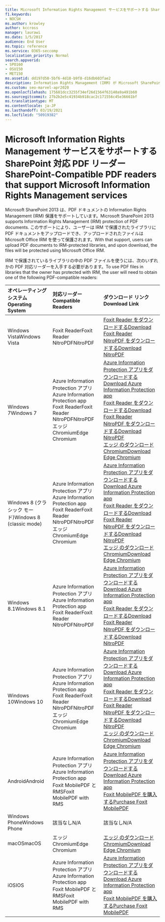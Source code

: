 ```yaml
---
title: Microsoft Information Rights Management サービスをサポートする SharePoint 対応 PDF リーダー
f1.keywords:
- NOCSH
ms.author: krowley
author: kccross
manager: laurawi
ms.date: 1/5/2017
audience: End User
ms.topic: reference
ms.service: O365-seccomp
localization_priority: Normal
search.appverid:
- SPO160
- OSU150
- MET150
ms.assetid: dd197d58-5bf6-4d18-b9f8-d16db603fae2
description: Information Rights Management (IRM) が Microsoft SharePoint 2013 の IRM で保護されたライブラリにアップロードおよびダウンロードされた PDF ドキュメントを保護する方法について説明します。
ms.custom: seo-marvel-apr2020
ms.openlocfilehash: 175681dcc3255f34ef26d1564f63140a9a491b60
ms.sourcegitcommit: 27b2b2e5c41934b918cac2c171556c45e36661bf
ms.translationtype: MT
ms.contentlocale: ja-JP
ms.lasthandoff: 03/19/2021
ms.locfileid: "50919382"
---
```

# <a name="sharepoint-compatible-pdf-readers-that-support-microsoft-information-rights-management-services"></a><span data-ttu-id="38ca3-103">Microsoft Information Rights Management サービスをサポートする SharePoint 対応 PDF リーダー</span><span class="sxs-lookup"><span data-stu-id="38ca3-103">SharePoint-Compatible PDF readers that support Microsoft Information Rights Management services</span></span>

<span data-ttu-id="38ca3-104">Microsoft SharePoint 2013 は、PDF ドキュメントの Information Rights Management (IRM) 保護をサポートしています。</span><span class="sxs-lookup"><span data-stu-id="38ca3-104">Microsoft SharePoint 2013 supports Information Rights Management (IRM) protection of PDF documents.</span></span> <span data-ttu-id="38ca3-105">このサポートにより、ユーザーは IRM で保護されたライブラリに PDF ドキュメントをアップロードでき、アップロードされたファイルは Microsoft Office IRM を使って保護されます。</span><span class="sxs-lookup"><span data-stu-id="38ca3-105">With that support, users can upload PDF documents to IRM-protected libraries, and upon download, the files will be protected using Microsoft Office IRM.</span></span>
  
<span data-ttu-id="38ca3-106">IRM で保護されているライブラリの中の PDF ファイルを使うには、次のいずれかの PDF 対応リーダーを入手する必要があります。</span><span class="sxs-lookup"><span data-stu-id="38ca3-106">To use PDF files in libraries that the owner has protected with IRM, the user will need to obtain one of the following PDF-compatible readers:</span></span>
  
| <span data-ttu-id="38ca3-107">オペレーティング システム</span><span class="sxs-lookup"><span data-stu-id="38ca3-107">Operating System</span></span> | <span data-ttu-id="38ca3-108">対応リーダー</span><span class="sxs-lookup"><span data-stu-id="38ca3-108">Compatible Readers</span></span> | <span data-ttu-id="38ca3-109">ダウンロード リンク</span><span class="sxs-lookup"><span data-stu-id="38ca3-109">Download Link</span></span> |
|:-----|:-----|:-----|
|<span data-ttu-id="38ca3-110">Windows Vista</span><span class="sxs-lookup"><span data-stu-id="38ca3-110">Windows Vista</span></span>  <br/> |<span data-ttu-id="38ca3-111">Foxit Reader</span><span class="sxs-lookup"><span data-stu-id="38ca3-111">Foxit Reader</span></span>  <br/> <span data-ttu-id="38ca3-112">NitroPDF</span><span class="sxs-lookup"><span data-stu-id="38ca3-112">NitroPDF</span></span>  <br/> |[<span data-ttu-id="38ca3-113">Foxit Reader をダウンロードする</span><span class="sxs-lookup"><span data-stu-id="38ca3-113">Download Foxit Reader</span></span>](https://go.microsoft.com/fwlink/?linkid=2139326) <br/> [<span data-ttu-id="38ca3-114">NitroPDF をダウンロードする</span><span class="sxs-lookup"><span data-stu-id="38ca3-114">Download NitroPDF</span></span>](https://go.microsoft.com/fwlink/?linkid=2139327) <br/> |
|<span data-ttu-id="38ca3-115">Windows 7</span><span class="sxs-lookup"><span data-stu-id="38ca3-115">Windows 7</span></span>  <br/> |<span data-ttu-id="38ca3-116">Azure Information Protection アプリ</span><span class="sxs-lookup"><span data-stu-id="38ca3-116">Azure Information Protection app</span></span>  <br/> <span data-ttu-id="38ca3-117">Foxit Reader</span><span class="sxs-lookup"><span data-stu-id="38ca3-117">Foxit Reader</span></span>  <br/> <span data-ttu-id="38ca3-118">NitroPDF</span><span class="sxs-lookup"><span data-stu-id="38ca3-118">NitroPDF</span></span>  <br/> <span data-ttu-id="38ca3-119">エッジ Chromium</span><span class="sxs-lookup"><span data-stu-id="38ca3-119">Edge Chromium</span></span>  <br/>|[<span data-ttu-id="38ca3-120">Azure Information Protection アプリをダウンロードする</span><span class="sxs-lookup"><span data-stu-id="38ca3-120">Download Azure Information Protection app</span></span>](https://go.microsoft.com/fwlink/?linkid=837797) <br/> [<span data-ttu-id="38ca3-121">Foxit Reader をダウンロードする</span><span class="sxs-lookup"><span data-stu-id="38ca3-121">Download Foxit Reader</span></span>](https://go.microsoft.com/fwlink/?linkid=2139326) <br/> [<span data-ttu-id="38ca3-122">NitroPDF をダウンロードする</span><span class="sxs-lookup"><span data-stu-id="38ca3-122">Download NitroPDF</span></span>](https://go.microsoft.com/fwlink/?linkid=2139327) <br/> [<span data-ttu-id="38ca3-123">エッジ のダウンロード Chromium</span><span class="sxs-lookup"><span data-stu-id="38ca3-123">Download Edge Chromium</span></span>](https://support.microsoft.com/microsoft-edge/download-the-new-microsoft-edge-based-on-chromium-0f4a3dd7-55df-60f5-739f-00010dba52cf) <br/>|
|<span data-ttu-id="38ca3-124">Windows 8 (クラシック モード)</span><span class="sxs-lookup"><span data-stu-id="38ca3-124">Windows 8 (classic mode)</span></span>  <br/> |<span data-ttu-id="38ca3-125">Azure Information Protection アプリ</span><span class="sxs-lookup"><span data-stu-id="38ca3-125">Azure Information Protection app</span></span>  <br/> <span data-ttu-id="38ca3-126">Foxit Reader</span><span class="sxs-lookup"><span data-stu-id="38ca3-126">Foxit Reader</span></span>  <br/> <span data-ttu-id="38ca3-127">NitroPDF</span><span class="sxs-lookup"><span data-stu-id="38ca3-127">NitroPDF</span></span>  <br/> <span data-ttu-id="38ca3-128">エッジ Chromium</span><span class="sxs-lookup"><span data-stu-id="38ca3-128">Edge Chromium</span></span>  <br/>|[<span data-ttu-id="38ca3-129">Azure Information Protection アプリをダウンロードする</span><span class="sxs-lookup"><span data-stu-id="38ca3-129">Download Azure Information Protection app</span></span>](https://go.microsoft.com/fwlink/?linkid=837797) <br/> [<span data-ttu-id="38ca3-130">Foxit Reader をダウンロードする</span><span class="sxs-lookup"><span data-stu-id="38ca3-130">Download Foxit Reader</span></span>](https://go.microsoft.com/fwlink/?linkid=2139326) <br/> [<span data-ttu-id="38ca3-131">NitroPDF をダウンロードする</span><span class="sxs-lookup"><span data-stu-id="38ca3-131">Download NitroPDF</span></span>](https://go.microsoft.com/fwlink/?linkid=2139327) <br/> [<span data-ttu-id="38ca3-132">エッジ のダウンロード Chromium</span><span class="sxs-lookup"><span data-stu-id="38ca3-132">Download Edge Chromium</span></span>](https://support.microsoft.com/microsoft-edge/download-the-new-microsoft-edge-based-on-chromium-0f4a3dd7-55df-60f5-739f-00010dba52cf) <br/> |
|<span data-ttu-id="38ca3-133">Windows 8.1</span><span class="sxs-lookup"><span data-stu-id="38ca3-133">Windows 8.1</span></span>  <br/> |<span data-ttu-id="38ca3-134">Azure Information Protection アプリ</span><span class="sxs-lookup"><span data-stu-id="38ca3-134">Azure Information Protection app</span></span>  <br/> <span data-ttu-id="38ca3-135">Foxit Reader</span><span class="sxs-lookup"><span data-stu-id="38ca3-135">Foxit Reader</span></span>  <br/> <span data-ttu-id="38ca3-136">NitroPDF</span><span class="sxs-lookup"><span data-stu-id="38ca3-136">NitroPDF</span></span>  <br/> |[<span data-ttu-id="38ca3-137">Azure Information Protection アプリをダウンロードする</span><span class="sxs-lookup"><span data-stu-id="38ca3-137">Download Azure Information Protection app</span></span>](https://go.microsoft.com/fwlink/?linkid=837797) <br/> [<span data-ttu-id="38ca3-138">Foxit Reader をダウンロードする</span><span class="sxs-lookup"><span data-stu-id="38ca3-138">Download Foxit Reader</span></span>](https://go.microsoft.com/fwlink/?linkid=2139326) <br/> [<span data-ttu-id="38ca3-139">NitroPDF をダウンロードする</span><span class="sxs-lookup"><span data-stu-id="38ca3-139">Download NitroPDF</span></span>](https://go.microsoft.com/fwlink/?linkid=2139327) <br/> |
|<span data-ttu-id="38ca3-140">Windows 10</span><span class="sxs-lookup"><span data-stu-id="38ca3-140">Windows 10</span></span>  <br/> |<span data-ttu-id="38ca3-141">Azure Information Protection アプリ</span><span class="sxs-lookup"><span data-stu-id="38ca3-141">Azure Information Protection app</span></span>  <br/> <span data-ttu-id="38ca3-142">Foxit Reader</span><span class="sxs-lookup"><span data-stu-id="38ca3-142">Foxit Reader</span></span>  <br/> <span data-ttu-id="38ca3-143">NitroPDF</span><span class="sxs-lookup"><span data-stu-id="38ca3-143">NitroPDF</span></span>  <br/> <span data-ttu-id="38ca3-144">エッジ Chromium</span><span class="sxs-lookup"><span data-stu-id="38ca3-144">Edge Chromium</span></span>  <br/> |[<span data-ttu-id="38ca3-145">Azure Information Protection アプリをダウンロードする</span><span class="sxs-lookup"><span data-stu-id="38ca3-145">Download Azure Information Protection app</span></span>](https://go.microsoft.com/fwlink/?linkid=837797) <br/> [<span data-ttu-id="38ca3-146">Foxit Reader をダウンロードする</span><span class="sxs-lookup"><span data-stu-id="38ca3-146">Download Foxit Reader</span></span>](https://go.microsoft.com/fwlink/?linkid=2139326) <br/> [<span data-ttu-id="38ca3-147">NitroPDF をダウンロードする</span><span class="sxs-lookup"><span data-stu-id="38ca3-147">Download NitroPDF</span></span>](https://go.microsoft.com/fwlink/?linkid=2139327) <br/> [<span data-ttu-id="38ca3-148">エッジ のダウンロード Chromium</span><span class="sxs-lookup"><span data-stu-id="38ca3-148">Download Edge Chromium</span></span>](https://support.microsoft.com/microsoft-edge/download-the-new-microsoft-edge-based-on-chromium-0f4a3dd7-55df-60f5-739f-00010dba52cf) <br/> |
|<span data-ttu-id="38ca3-149">Android</span><span class="sxs-lookup"><span data-stu-id="38ca3-149">Android</span></span>  <br/> |<span data-ttu-id="38ca3-150">Azure Information Protection アプリ</span><span class="sxs-lookup"><span data-stu-id="38ca3-150">Azure Information Protection app</span></span>  <br/> <span data-ttu-id="38ca3-151">Foxit MobilePDF と RMS</span><span class="sxs-lookup"><span data-stu-id="38ca3-151">Foxit MobilePDF with RMS</span></span>  <br/> |[<span data-ttu-id="38ca3-152">Azure Information Protection アプリをダウンロードする</span><span class="sxs-lookup"><span data-stu-id="38ca3-152">Download Azure Information Protection app</span></span>](/azure/information-protection/rms-client/protected-pdf-readers#installing-a-protected-pdf-reader-for-mobile-iosandroidc) <br/> [<span data-ttu-id="38ca3-153">Foxit MobilePDF を購入する</span><span class="sxs-lookup"><span data-stu-id="38ca3-153">Purchase Foxit MobilePDF</span></span>](https://play.google.com/store/apps/details?id=com.foxit.mobile.pdf.lite) <br/> |
|<span data-ttu-id="38ca3-154">Windows Phone</span><span class="sxs-lookup"><span data-stu-id="38ca3-154">Windows Phone</span></span>  <br/> |<span data-ttu-id="38ca3-155">該当なし</span><span class="sxs-lookup"><span data-stu-id="38ca3-155">N/A</span></span>  <br/> |<span data-ttu-id="38ca3-156">該当なし</span><span class="sxs-lookup"><span data-stu-id="38ca3-156">N/A</span></span>  <br/> |
|<span data-ttu-id="38ca3-157">macOS</span><span class="sxs-lookup"><span data-stu-id="38ca3-157">macOS</span></span>  <br/> |<span data-ttu-id="38ca3-158">エッジ Chromium</span><span class="sxs-lookup"><span data-stu-id="38ca3-158">Edge Chromium</span></span>  <br/> |[<span data-ttu-id="38ca3-159">エッジ のダウンロード Chromium</span><span class="sxs-lookup"><span data-stu-id="38ca3-159">Download Edge Chromium</span></span>](https://support.microsoft.com/microsoft-edge/download-the-new-microsoft-edge-based-on-chromium-0f4a3dd7-55df-60f5-739f-00010dba52cf)  <br/> |
|<span data-ttu-id="38ca3-160">iOS</span><span class="sxs-lookup"><span data-stu-id="38ca3-160">IOS</span></span>  <br/> |<span data-ttu-id="38ca3-161">Azure Information Protection アプリ</span><span class="sxs-lookup"><span data-stu-id="38ca3-161">Azure Information Protection app</span></span>  <br/> <span data-ttu-id="38ca3-162">Foxit MobilePDF と RMS</span><span class="sxs-lookup"><span data-stu-id="38ca3-162">Foxit MobilePDF with RMS</span></span>  <br/> |[<span data-ttu-id="38ca3-163">Azure Information Protection アプリをダウンロードする</span><span class="sxs-lookup"><span data-stu-id="38ca3-163">Download Azure Information Protection app</span></span>](/azure/information-protection/rms-client/protected-pdf-readers#installing-a-protected-pdf-reader-for-windows-or-mac) <br/> [<span data-ttu-id="38ca3-164">Foxit MobilePDF を購入する</span><span class="sxs-lookup"><span data-stu-id="38ca3-164">Purchase Foxit MobilePDF</span></span>](https://play.google.com/store/apps/details?id=com.foxit.mobile.pdf.lite) <br/> |
